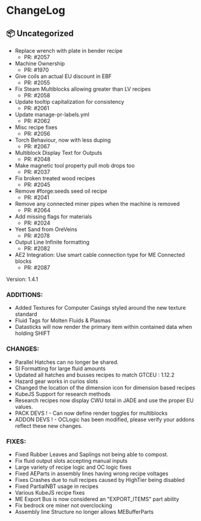# ChangeLog

## 📦 Uncategorized

- Replace wrench with plate in bender recipe
   - PR: #2057
- Machine Ownership
   - PR: #1970
- Give coils an actual EU discount in EBF
   - PR: #2055
- Fix Steam Multiblocks allowing greater than LV recipes
   - PR: #2058
- Update tooltip capitalization for consistency
   - PR: #2061
- Update manage-pr-labels.yml
   - PR: #2062
- Misc recipe fixes
   - PR: #2056
- Torch Behaviour, now with less duping
   - PR: #2067
- Multiblock Display Text for Outputs
   - PR: #2048
- Make magnetic tool property pull mob drops too
   - PR: #2037
- Fix broken treated wood recipes
   - PR: #2045
- Remove #forge:seeds seed oil recipe
   - PR: #2041
- Remove any connected miner pipes when the machine is removed
   - PR: #2064
- Add missing flags for materials
   - PR: #2024
- Yeet Sand from OreVeins
   - PR: #2078
- Output Line Infinite formatting
   - PR: #2082
- AE2 Integration: Use smart cable connection type for ME Connected blocks
   - PR: #2087


Version: 1.4.1

### ADDITIONS:
 
- Added Textures for Computer Casings styled around the new texture standard
- Fluid Tags for Molten Fluids & Plasmas
- Datasticks will now render the primary item within contained data when holding SHIFT

### CHANGES:

- Parallel Hatches can no longer be shared.
- SI Formatting for large fluid amounts
- Updated all hatches and busses recipes to match GTCEU : 1.12.2
- Hazard gear works in curios slots
- Changed the location of the dimension icon for dimension based recipes
- KubeJS Support for research methods
- Research recipes now display CWU total in JADE and use the proper EU values.
- PACK DEVS ! - Can now define render toggles for multiblocks
- ADDON DEVS ! - OCLogic has been modified, please verify your addons reflect these new changes.

### FIXES:
   
- Fixed Rubber Leaves and Saplings not being able to compost.
- Fix fluid output slots accepting manual inputs
- Large variety of recipe logic and OC logic fixes
- Fixed AEParts in assembly lines having wrong recipe voltages
- Fixes Crashes due to null recipes caused by HighTier being disabled
- Fixed PartialNBT usage in recipes
- Various KubeJS recipe fixes
- ME Export Bus is now considered an "EXPORT_ITEMS" part ability
- Fix bedrock ore miner not overclocking
- Assembly line Structure no longer allows MEBufferParts

